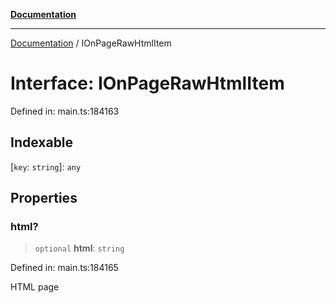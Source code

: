 [**Documentation**](../README.md)

***

[Documentation](../README.md) / IOnPageRawHtmlItem

# Interface: IOnPageRawHtmlItem

Defined in: main.ts:184163

## Indexable

\[`key`: `string`\]: `any`

## Properties

### html?

> `optional` **html**: `string`

Defined in: main.ts:184165

HTML page
